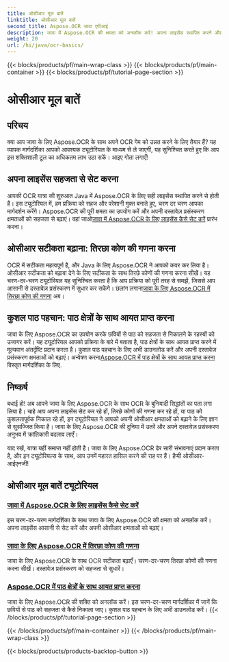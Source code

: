 ```yaml
---
title: ओसीआर मूल बातें
linktitle: ओसीआर मूल बातें
second_title: Aspose.OCR जावा एपीआई
description: जावा में Aspose.OCR की क्षमता को अनलॉक करें! अपना लाइसेंस स्थापित करने और ओसीआर क्षमताओं को बढ़ावा देने के लिए चरण-दर-चरण मार्गदर्शिका। तिरछे कोणों की गणना करें और पाठ को निर्बाध रूप से निकालें।
weight: 20
url: /hi/java/ocr-basics/
---
```


{{< blocks/products/pf/main-wrap-class >}}
{{< blocks/products/pf/main-container >}}
{{< blocks/products/pf/tutorial-page-section >}}

# ओसीआर मूल बातें

## परिचय

क्या आप जावा के लिए Aspose.OCR के साथ अपने OCR गेम को उन्नत करने के लिए तैयार हैं? यह व्यापक मार्गदर्शिका आपको आवश्यक ट्यूटोरियल के माध्यम से ले जाएगी, यह सुनिश्चित करते हुए कि आप इस शक्तिशाली टूल का अधिकतम लाभ उठा सकें। आइए गोता लगाएँ!

## अपना लाइसेंस सहजता से सेट करना

आपकी OCR यात्रा की शुरुआत Java में Aspose.OCR के लिए सही लाइसेंस स्थापित करने से होती है। इस ट्यूटोरियल में, हम प्रक्रिया को सहज और परेशानी मुक्त बनाते हुए, चरण दर चरण आपका मार्गदर्शन करेंगे। Aspose.OCR की पूरी क्षमता का उपयोग करें और अपनी दस्तावेज़ प्रसंस्करण क्षमताओं को सहजता से बढ़ाएं। वहां जाओ[जावा में Aspose.OCR के लिए लाइसेंस कैसे सेट करें](./set-license/) प्रारंभ करना।

## ओसीआर सटीकता बढ़ाना: तिरछा कोण की गणना करना

 OCR में सटीकता महत्वपूर्ण है, और Java के लिए Aspose.OCR ने आपको कवर कर लिया है। ओसीआर सटीकता को बढ़ावा देने के लिए सटीकता के साथ तिरछे कोणों की गणना करना सीखें। यह चरण-दर-चरण ट्यूटोरियल यह सुनिश्चित करता है कि आप प्रक्रिया को पूरी तरह से समझें, जिससे आप आसानी से दस्तावेज़ प्रसंस्करण में सुधार कर सकेंगे। छलांग लगाना[जावा के लिए Aspose.OCR में तिरछा कोण की गणना](./calculate-skew-angle/) अब।

## कुशल पाठ पहचान: पाठ क्षेत्रों के साथ आयत प्राप्त करना

जावा के लिए Aspose.OCR का उपयोग करके छवियों से पाठ को सहजता से निकालने के रहस्यों को उजागर करें। यह ट्यूटोरियल आपको प्रक्रिया के बारे में बताता है, पाठ क्षेत्रों के साथ आयत प्राप्त करने में मूल्यवान अंतर्दृष्टि प्रदान करता है। कुशल पाठ पहचान के लिए अभी डाउनलोड करें और अपनी दस्तावेज़ प्रसंस्करण क्षमताओं को बढ़ाएं। अन्वेषण करना[Aspose.OCR में पाठ क्षेत्रों के साथ आयत प्राप्त करना](./get-rectangles-with-text-areas/) विस्तृत मार्गदर्शिका के लिए.

## निष्कर्ष

बधाई हो! अब आपने जावा के लिए Aspose.OCR के साथ OCR के बुनियादी सिद्धांतों का पता लगा लिया है। चाहे आप अपना लाइसेंस सेट कर रहे हों, तिरछे कोणों की गणना कर रहे हों, या पाठ को कुशलतापूर्वक निकाल रहे हों, इन ट्यूटोरियल ने आपको अपनी ओसीआर क्षमताओं को बढ़ाने के लिए ज्ञान से सुसज्जित किया है। जावा के लिए Aspose.OCR की दुनिया में उतरें और अपने दस्तावेज़ प्रसंस्करण अनुभव में क्रांतिकारी बदलाव लाएँ।

याद रखें, यात्रा यहीं समाप्त नहीं होती है। जावा के लिए Aspose.OCR ढेर सारी संभावनाएं प्रदान करता है, और इन ट्यूटोरियल्स के साथ, आप उनमें महारत हासिल करने की राह पर हैं। हैप्पी ओसीआर-आईएनजी!
## ओसीआर मूल बातें ट्यूटोरियल
### [जावा में Aspose.OCR के लिए लाइसेंस कैसे सेट करें](./set-license/)
इस चरण-दर-चरण मार्गदर्शिका के साथ जावा के लिए Aspose.OCR की क्षमता को अनलॉक करें। अपना लाइसेंस आसानी से सेट करें और अपनी ओसीआर क्षमताओं को बढ़ाएं।
### [जावा के लिए Aspose.OCR में तिरछा कोण की गणना](./calculate-skew-angle/)
जावा के लिए Aspose.OCR के साथ OCR सटीकता बढ़ाएँ। चरण-दर-चरण तिरछा कोणों की गणना करना सीखें। दस्तावेज़ प्रसंस्करण को सहजता से सुधारें।
### [Aspose.OCR में पाठ क्षेत्रों के साथ आयत प्राप्त करना](./get-rectangles-with-text-areas/)
जावा के लिए Aspose.OCR की शक्ति को अनलॉक करें। इस चरण-दर-चरण मार्गदर्शिका में जानें कि छवियों से पाठ को सहजता से कैसे निकाला जाए। कुशल पाठ पहचान के लिए अभी डाउनलोड करें।
{{< /blocks/products/pf/tutorial-page-section >}}

{{< /blocks/products/pf/main-container >}}
{{< /blocks/products/pf/main-wrap-class >}}

{{< blocks/products/products-backtop-button >}}
